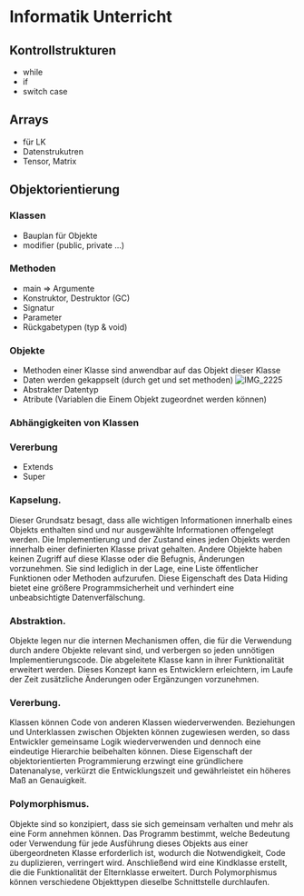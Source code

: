 # Informatik Unterricht
## Kontrollstrukturen
- while
- if
- switch case
## Arrays
- für LK
- Datenstrukutren
- Tensor, Matrix
## Objektorientierung 
### Klassen 
- Bauplan für Objekte
- modifier (public, private ...)
### Methoden
- main => Argumente
- Konstruktor, Destruktor (GC)
- Signatur 
- Parameter
- Rückgabetypen (typ & void)
### Objekte
- Methoden einer Klasse sind anwendbar auf das Objekt dieser Klasse
- Daten werden gekappselt (durch get und set methoden)
![IMG_2225](https://github.com/Juliorocktect/mika/assets/113830349/263c3fa4-29ce-4524-bf98-e5e455c47584)
- Abstrakter Datentyp
- Atribute (Variablen die Einem Objekt zugeordnet werden können)
### Abhängigkeiten von Klassen
### Vererbung
- Extends
- Super
### Kapselung.
Dieser Grundsatz besagt, dass alle wichtigen Informationen innerhalb eines Objekts enthalten sind und nur ausgewählte Informationen offengelegt werden. Die Implementierung und der Zustand eines jeden Objekts werden innerhalb einer definierten Klasse privat gehalten. Andere Objekte haben keinen Zugriff auf diese Klasse oder die Befugnis, Änderungen vorzunehmen. Sie sind lediglich in der Lage, eine Liste öffentlicher Funktionen oder Methoden aufzurufen. Diese Eigenschaft des Data Hiding bietet eine größere Programmsicherheit und verhindert eine unbeabsichtigte Datenverfälschung.
### Abstraktion. 
Objekte legen nur die internen Mechanismen offen, die für die Verwendung durch andere Objekte relevant sind, und verbergen so jeden unnötigen Implementierungscode. Die abgeleitete Klasse kann in ihrer Funktionalität erweitert werden. Dieses Konzept kann es Entwicklern erleichtern, im Laufe der Zeit zusätzliche Änderungen oder Ergänzungen vorzunehmen.
### Vererbung. 
Klassen können Code von anderen Klassen wiederverwenden. Beziehungen und Unterklassen zwischen Objekten können zugewiesen werden, so dass Entwickler gemeinsame Logik wiederverwenden und dennoch eine eindeutige Hierarchie beibehalten können. Diese Eigenschaft der objektorientierten Programmierung erzwingt eine gründlichere Datenanalyse, verkürzt die Entwicklungszeit und gewährleistet ein höheres Maß an Genauigkeit.
### Polymorphismus. 
Objekte sind so konzipiert, dass sie sich gemeinsam verhalten und mehr als eine Form annehmen können. Das Programm bestimmt, welche Bedeutung oder Verwendung für jede Ausführung dieses Objekts aus einer übergeordneten Klasse erforderlich ist, wodurch die Notwendigkeit, Code zu duplizieren, verringert wird. Anschließend wird eine Kindklasse erstellt, die die Funktionalität der Elternklasse erweitert. Durch Polymorphismus können verschiedene Objekttypen dieselbe Schnittstelle durchlaufen.
